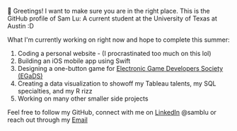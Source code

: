 👋 Greetings! I want to make sure you are in the right place. This is the GitHub profile of Sam Lu: A current student at the University of Texas at Austin :D

What I'm currently working on right now and hope to complete this summer:
1. Coding a personal website - (I procrastinated too much on this lol)
2. Building an iOS mobile app using Swift
3. Designing a one-button game for [Electronic Game Developers Society (EGaDS)](https://discord.gg/rREcZd72Az)
4. Creating a data visualization to showoff my Tableau talents, my SQL specialties, and my R rizz
5. Working on many other smaller side projects

Feel free to follow my GitHub, connect with me on [LinkedIn](https://www.linkedin.com/in/samblu/) @samblu or reach out through my [Email](mailto:samlu@utexas.edu)
